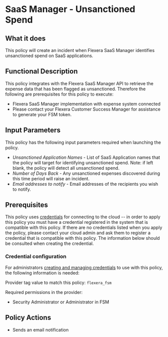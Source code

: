 # SaaS Manager - Unsanctioned Spend

## What it does

This policy will create an incident when Flexera SaaS Manager identifies unsanctioned spend on SaaS applications.

## Functional Description

This policy integrates with the Flexera SaaS Manager API to retrieve the expense data that has been flagged as unsanctioned. Therefore the following are prerequisites for this policy to execute:

- Flexera SaaS Manager implementation with expense system connected
- Please contact your Flexera Customer Success Manager for assistance to generate your FSM token.

## Input Parameters

This policy has the following input parameters required when launching the policy.

- *Unsanctioned Application Names* - List of SaaS Application names that the policy will target for identifying unsanctioned spend. Note: if left blank, the policy will detect all unsanctioned spend.
- *Number of Days Back* - Any unsanctioned expenses discovered during this time period will raise an incident.
- *Email addresses to notify* - Email addresses of the recipients you wish to notify.

## Prerequisites

This policy uses [credentials](https://docs.rightscale.com/policies/users/guides/credential_management.html) for connecting to the cloud -- in order to apply this policy you must have a credential registered in the system that is compatible with this policy. If there are no credentials listed when you apply the policy, please contact your cloud admin and ask them to register a credential that is compatible with this policy. The information below should be consulted when creating the credential.

### Credential configuration

For administrators [creating and managing credentials](https://docs.rightscale.com/policies/users/guides/credential_management.html) to use with this policy, the following information is needed:

Provider tag value to match this policy: `flexera_fsm`

Required permissions in the provider:

- Security Administrator or Administrator in FSM

## Policy Actions

- Sends an email notification
